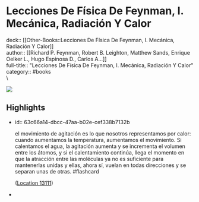# Lecciones De Física De Feynman, I. Mecánica, Radiación Y Calor

deck:: [[Other-Books::Lecciones De Física De Feynman, I. Mecánica, Radiación Y Calor]]\
author:: [[Richard P. Feynman, Robert B. Leighton, Matthew Sands, Enrique Oelker L., Hugo Espinosa D., Carlos A...]]\
full-title:: "Lecciones De Física De Feynman, I. Mecánica, Radiación Y Calor"\
category:: #books\
\

![](https://m.media-amazon.com/images/I/81pa6g8qsPL._SY160.jpg)
## Highlights
- id:: 63c66a14-dbcc-47aa-b02e-cef338b7132b
  
  el movimiento de agitación es lo que nosotros representamos por calor: cuando aumentamos la temperatura, aumentamos el movimiento. Si calentamos el agua, la agitación aumenta y se incrementa el volumen entre los átomos, y si el calentamiento continúa, llega el momento en que la atracción entre las moléculas ya no es suficiente para mantenerlas unidas y ellas, ahora sí, vuelan en todas direcciones y se separan unas de otras. #flashcard 
  
  
    ([Location 13111](https://readwise.io/to_kindle?action=open&asin=B07MVY4QK8&location=13111))
-